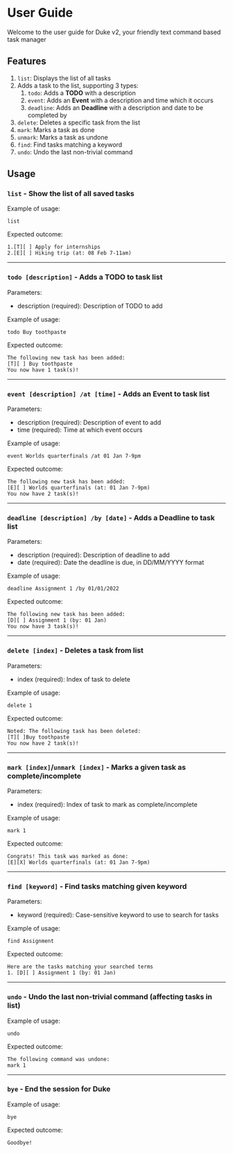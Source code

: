 # User Guide

Welcome to the user guide for Duke v2, your friendly text command based task manager

## Features 

1. `list`: Displays the list of all tasks
2. Adds a task to the list, supporting 3 types:
   1. `todo`: Adds a **TODO** with a description
   2. `event`: Adds an **Event** with a description and time which it occurs
   3. `deadline`: Adds an **Deadline** with a description and date to be completed by
3. `delete`: Deletes a specific task from the list
4. `mark`: Marks a task as done
5. `unmark`: Marks a task as undone
6. `find`: Find tasks matching a keyword
7. `undo`: Undo the last non-trivial command

## Usage

### `list` - Show the list of all saved tasks

Example of usage: 

`list`

Expected outcome:

```
1.[T][ ] Apply for internships
2.[E][ ] Hiking trip (at: 08 Feb 7-11am) 
```
---

### `todo [description]` - Adds a TODO to task list

Parameters:
- description (required): Description of TODO to add

Example of usage:

`todo Buy toothpaste`

Expected outcome:

```
The following new task has been added:
[T][ ] Buy toothpaste
You now have 1 task(s)!
```
---

### `event [description] /at [time]` - Adds an Event to task list

Parameters:
- description (required): Description of event to add
- time (required): Time at which event occurs

Example of usage:

`event Worlds quarterfinals /at 01 Jan 7-9pm`

Expected outcome:

```
The following new task has been added:
[E][ ] Worlds quarterfinals (at: 01 Jan 7-9pm)
You now have 2 task(s)!
```
---

### `deadline [description] /by [date]` - Adds a Deadline to task list

Parameters:
- description (required): Description of deadline to add
- date (required): Date the deadline is due, in DD/MM/YYYY format

Example of usage:

`deadline Assignment 1 /by 01/01/2022`

Expected outcome:

```
The following new task has been added:
[D][ ] Assignment 1 (by: 01 Jan)
You now have 3 task(s)!
```
---

### `delete [index]` - Deletes a task from list

Parameters:
- index (required): Index of task to delete

Example of usage:

`delete 1`

Expected outcome:
```
Noted: The following task has been deleted:
[T][ ]Buy toothpaste
You now have 2 task(s)!
```
---

### `mark [index]`/`unmark [index]` - Marks a given task as complete/incomplete

Parameters:
- index (required): Index of task to mark as complete/incomplete

Example of usage:

`mark 1`

Expected outcome:
```
Congrats! This task was marked as done:
[E][X] Worlds quarterfinals (at: 01 Jan 7-9pm)
```
---

### `find [keyword]` - Find tasks matching given keyword

Parameters:
- keyword (required): Case-sensitive keyword to use to search for tasks

Example of usage:

`find Assignment`

Expected outcome:
```
Here are the tasks matching your searched terms
1. [D][ ] Assignment 1 (by: 01 Jan)
```
---

### `undo` - Undo the last non-trivial command (affecting tasks in list)

Example of usage:

`undo`

Expected outcome:
```
The following command was undone:
mark 1
```
---

### `bye` - End the session for Duke

Example of usage:

`bye`

Expected outcome:
```
Goodbye!
```

